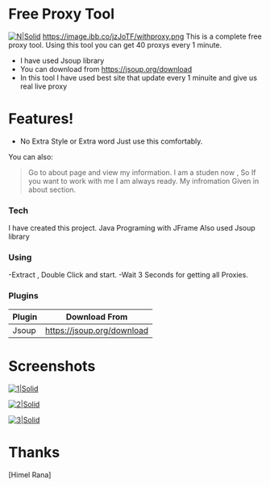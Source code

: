 # Free Proxy Tool

[![N|Solid](https://image.ibb.co/jzJoTF/withproxy.png)](https://github.com/Swe-HimelRana/FreeProxyTool)
https://image.ibb.co/jzJoTF/withproxy.png
This is a complete free proxy tool. Using this tool you can get 40 proxys every 1 minute.

  - I have used Jsoup library
  - You can download from https://jsoup.org/download
  - In this tool I have used best site that update every 1 minuite and give us real live proxy
# Features!

  - No Extra Style or Extra word Just use this comfortably.


You can also:

> Go to about page and view my information. I am a studen now , So If you want to work with me I am always ready. My infromation Given in about section.


### Tech

I have created this project.
 Java Programing with JFrame
 Also used Jsoup library

### Using
-Extract , Double Click and start.
-Wait 3 Seconds for getting all Proxies.

### Plugins
| Plugin | Download From |
| ------ | ------ |
| Jsoup | https://jsoup.org/download


# Screenshots

[![1|Solid](https://image.ibb.co/i7qfav/withoutproxy.png)](https://github.com/Swe-HimelRana/FreeProxyTool)

[![2|Solid](https://image.ibb.co/jzJoTF/withproxy.png)](https://github.com/Swe-HimelRana/FreeProxyTool)

[![3|Solid](https://image.ibb.co/nxXF8F/about.png)](https://github.com/Swe-HimelRana/FreeProxyTool)
# Thanks
[Himel Rana]

